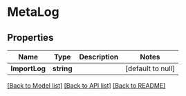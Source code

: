 # MetaLog

## Properties
Name | Type | Description | Notes
------------ | ------------- | ------------- | -------------
**ImportLog** | **string** |  | [default to null]

[[Back to Model list]](../README.md#documentation-for-models) [[Back to API list]](../README.md#documentation-for-api-endpoints) [[Back to README]](../README.md)


